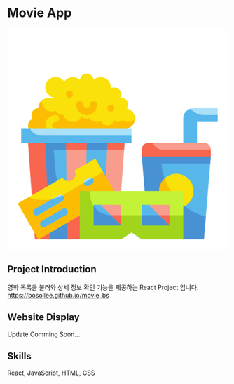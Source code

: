 Movie App
=============
![MovieAdvisor](./images/cinema.png)

Project Introduction
-------------
영화 목록을 불러와 상세 정보 확인 기능을 제공하는 React Project 입니다. https://bosollee.github.io/movie_bs

Website Display
-------------
Update Comming Soon...

Skills
-------------
React, JavaScript, HTML, CSS